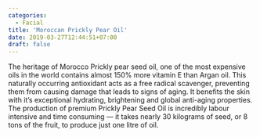 ```yaml
---
categories:
  - Facial
title: 'Moroccan Prickly Pear Oil'
date: 2019-03-27T12:44:51+07:00
draft: false
---
```


The heritage of Morocco Prickly pear seed oil, one of the most expensive oils in the world contains almost 150% more vitamin E than Argan oil. This naturally occurring antioxidant acts as a free radical scavenger, preventing them from causing damage that leads to signs of aging. It benefits the skin with it’s exceptional hydrating, brightening and global anti-aging properties. The production of premium Prickly Pear Seed Oil is incredibly labour intensive and time consuming — it takes nearly 30 kilograms of seed, or 8 tons of the fruit, to produce just one litre of oil.
